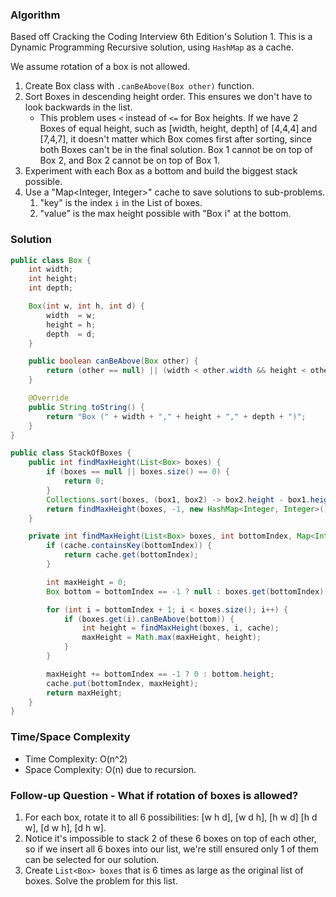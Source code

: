 ### Algorithm

Based off Cracking the Coding Interview 6th Edition's Solution 1. This is a Dynamic Programming Recursive solution, using `HashMap` as a cache.

We assume rotation of a box is not allowed.

1. Create Box class with `.canBeAbove(Box other)` function.
2. Sort Boxes in descending height order. This ensures we don't have to look backwards in the list.
    - This problem uses `<` instead of `<=` for Box heights. If we have 2 Boxes of equal height,
      such as [width, height, depth] of [4,4,4] and [7,4,7], it doesn't matter which Box comes first
      after sorting, since both Boxes can't be in the final solution. Box 1 cannot be on top of Box 2,
      and Box 2 cannot be on top of Box 1.
3. Experiment with each Box as a bottom and build the biggest stack possible.
4. Use a "Map<Integer, Integer>" cache to save solutions to sub-problems.
    1. "key" is the index `i` in the List of boxes.
    2. "value" is the max height possible with "Box i" at the bottom.

### Solution

```java
public class Box {
    int width;
    int height;
    int depth;

    Box(int w, int h, int d) {
        width  = w;
        height = h;
        depth  = d;
    }

    public boolean canBeAbove(Box other) {
        return (other == null) || (width < other.width && height < other.height && depth < other.depth);
    }

    @Override
    public String toString() {
        return "Box (" + width + "," + height + "," + depth + ")";
    }
}
```

```java
public class StackOfBoxes {
    public int findMaxHeight(List<Box> boxes) {
        if (boxes == null || boxes.size() == 0) {
            return 0;
        }
        Collections.sort(boxes, (box1, box2) -> box2.height - box1.height); // sort in descending height order
        return findMaxHeight(boxes, -1, new HashMap<Integer, Integer>());
    }

    private int findMaxHeight(List<Box> boxes, int bottomIndex, Map<Integer, Integer> cache) {
        if (cache.containsKey(bottomIndex)) {
            return cache.get(bottomIndex);
        }

        int maxHeight = 0;
        Box bottom = bottomIndex == -1 ? null : boxes.get(bottomIndex);

        for (int i = bottomIndex + 1; i < boxes.size(); i++) {
            if (boxes.get(i).canBeAbove(bottom)) {
                int height = findMaxHeight(boxes, i, cache);
                maxHeight = Math.max(maxHeight, height);
            }
        }

        maxHeight += bottomIndex == -1 ? 0 : bottom.height;
        cache.put(bottomIndex, maxHeight);
        return maxHeight;
    }
}
```

### Time/Space Complexity

-  Time Complexity: O(n^2)
- Space Complexity: O(n) due to recursion.

### Follow-up Question - What if rotation of boxes is allowed?

1. For each box, rotate it to all 6 possibilities: [w h d], [w d h], [h w d] [h d w], [d w h], [d h w].
1. Notice it's impossible to stack 2 of these 6 boxes on top of each other, so if we insert all 6 boxes into our list, we're still ensured only 1 of them can be selected for our solution.
1. Create `List<Box> boxes` that is 6 times as large as the original list of boxes. Solve the problem for this list.
